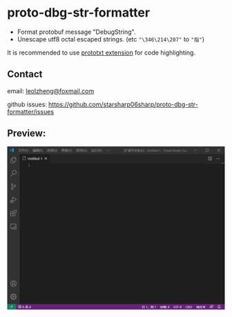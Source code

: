 # proto-dbg-str-formatter

- Format protobuf message "DebugString".
- Unescape utf8 octal escaped strings. (etc `"\346\214\207"` to `"指"`)

It is recommended to use  [prototxt extension](https://marketplace.visualstudio.com/items?itemName=dmitry-korobchenko.prototxt) for code highlighting.

## Contact
email: leolzheng@foxmail.com

github issues: https://github.com/starsharp06sharp/proto-dbg-str-formatter/issues

## Preview:
![screen_record](./img/screen_record.gif)
